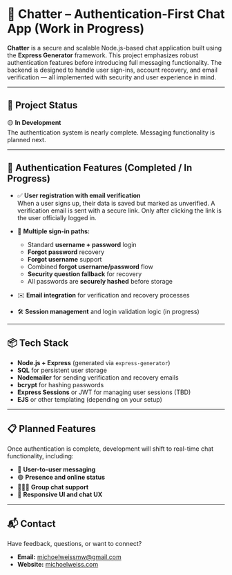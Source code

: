 # 💬 Chatter – Authentication-First Chat App (Work in Progress)

**Chatter** is a secure and scalable Node.js-based chat application built using the **Express Generator** framework. This project emphasizes robust authentication features before introducing full messaging functionality. The backend is designed to handle user sign-ins, account recovery, and email verification — all implemented with security and user experience in mind.

---

## 🚀 Project Status

🟡 **In Development**  
The authentication system is nearly complete. Messaging functionality is planned next.

---

## 🔐 Authentication Features (Completed / In Progress)

- ✅ **User registration with email verification**  
  When a user signs up, their data is saved but marked as unverified. A verification email is sent with a secure link. Only after clicking the link is the user officially logged in.

- 🔐 **Multiple sign-in paths:**
  - Standard **username + password** login
  - **Forgot password** recovery
  - **Forgot username** support
  - Combined **forgot username/password** flow
  - **Security question fallback** for recovery
  - All passwords are **securely hashed** before storage

- ✉️ **Email integration** for verification and recovery processes

- 🛠️ **Session management** and login validation logic (in progress)

---

## 📦 Tech Stack

- **Node.js + Express** (generated via `express-generator`)
- **SQL** for persistent user storage
- **Nodemailer** for sending verification and recovery emails
- **bcrypt** for hashing passwords
- **Express Sessions** or JWT for managing user sessions (TBD)
- **EJS** or other templating (depending on your setup)

---

## 📋 Planned Features

Once authentication is complete, development will shift to real-time chat functionality, including:

- 💬 **User-to-user messaging**
- 🟢 **Presence and online status**
- 🧑‍🤝‍🧑 **Group chat support**
- 📱 **Responsive UI and chat UX**


---

## 📬 Contact

Have feedback, questions, or want to connect?

- **Email:** michoelweissmw@gmail.com  
- **Website:** [michoelweiss.com](https://michoelweiss.com)


